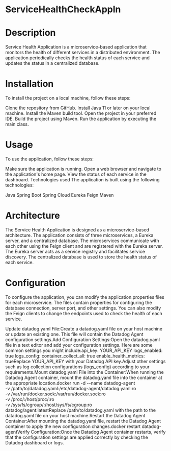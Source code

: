 # ServiceHealthCheckAppln

# Description
Service Health Application is a microservice-based application that monitors the health of different services in a distributed environment.
The application periodically checks the health status of each service and updates the status in a centralized database.

# Installation
To install the project on a local machine, follow these steps:

Clone the repository from GitHub.
Install Java 11 or later on your local machine.
Install the Maven build tool.
Open the project in your preferred IDE.
Build the project using Maven.
Run the application by executing the main class.

# Usage

To use the application, follow these steps:

Make sure the application is running.
Open a web browser and navigate to the application's home page.
View the status of each service in the dashboard.
Technologies used
The application is built using the following technologies:

Java
Spring Boot
Spring Cloud
Eureka
Feign
Maven

# Architecture

The Service Health Application is designed as a microservice-based architecture. The application consists of three microservices, a Eureka server, and a centralized database. The microservices communicate with each other using the Feign client and are registered with the Eureka server. The Eureka server acts as a service registry and facilitates service discovery. The centralized database is used to store the health status of each service.

# Configuration

To configure the application, you can modify the application.properties files for each microservice. The files contain properties for configuring the database connection, server port, and other settings. You can also modify the Feign clients to change the endpoints used to check the health of each service.


Update datadog.yaml File:Create a datadog.yaml file on your host machine or update an existing one. This file will contain the Datadog Agent configuration settings.Add Configuration Settings:Open the datadog.yaml file in a text editor and add your configuration settings. Here are some common settings you might include:api_key: YOUR_API_KEY
logs_enabled: true
logs_config:
  container_collect_all: true
  enable_health_metrics: trueReplace YOUR_API_KEY with your Datadog API key.Adjust other settings such as log collection configurations (logs_config) according to your requirements.Mount datadog.yaml File into the Container:When running the Datadog Agent container, mount the datadog.yaml file into the container at the appropriate location.docker run -d --name datadog-agent \
-v /path/to/datadog.yaml:/etc/datadog-agent/datadog.yaml:ro \
-v /var/run/docker.sock:/var/run/docker.sock:ro \
-v /proc/:/host/proc/:ro \
-v /sys/fs/cgroup/:/host/sys/fs/cgroup:ro \
datadog/agent:latestReplace /path/to/datadog.yaml with the path to the datadog.yaml file on your host machine.Restart the Datadog Agent Container:After mounting the datadog.yaml file, restart the Datadog Agent container to apply the new configuration changes.docker restart datadog-agentVerify Configuration:Once the Datadog Agent container restarts, verify that the configuration settings are applied correctly by checking the Datadog dashboard or logs.
